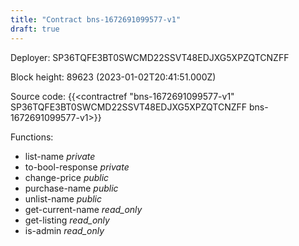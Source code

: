 ```yaml
---
title: "Contract bns-1672691099577-v1"
draft: true
---
```

Deployer: SP36TQFE3BT0SWCMD22SSVT48EDJXG5XPZQTCNZFF


 



Block height: 89623 (2023-01-02T20:41:51.000Z)

Source code: {{<contractref "bns-1672691099577-v1" SP36TQFE3BT0SWCMD22SSVT48EDJXG5XPZQTCNZFF bns-1672691099577-v1>}}

Functions:

* list-name _private_
* to-bool-response _private_
* change-price _public_
* purchase-name _public_
* unlist-name _public_
* get-current-name _read_only_
* get-listing _read_only_
* is-admin _read_only_
